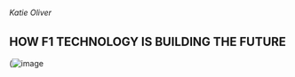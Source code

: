 ###### Katie Oliver 

## HOW F1 TECHNOLOGY IS BUILDING THE FUTURE

(![image](https://user-images.githubusercontent.com/94462126/142042514-34c32335-ad0d-4ea4-b0db-d3ce7511a4be.png)


